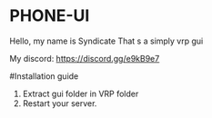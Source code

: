# PHONE-UI
Hello, my name is Syndicate
That s a simply vrp gui

My discord: https://discord.gg/e9kB9e7


#Installation guide
1. Extract gui folder in VRP folder
2. Restart your server.
